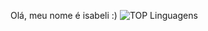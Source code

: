 Olá, meu nome é isabeli :)
![TOP Linguagens](https://github-readme-stats.vercel.app/api/top-langs/?username=isabelimachado&layout=compact&theme=dracula)
<!--
**isabelimachado/isabelimachado** is a ✨ _special_ ✨ repository because its `README.md` (this file) appears on your GitHub profile.

Here are some ideas to get you started:

- 🔭 I’m currently working on ...
- 🌱 I’m currently learning ...
- 👯 I’m looking to collaborate on ...
- 🤔 I’m looking for help with ...
- 💬 Ask me about ...
- 📫 How to reach me: ...
- 😄 Pronouns: ...
- ⚡ Fun fact: ...
-->
